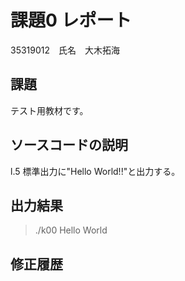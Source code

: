 # 課題0 レポート
35319012　氏名　大木拓海


## 課題
テスト用教材です。


## ソースコードの説明
l.5 標準出力に"Hello World!!"と出力する。


## 出力結果

> ./k00
> Hello World

## 修正履歴

